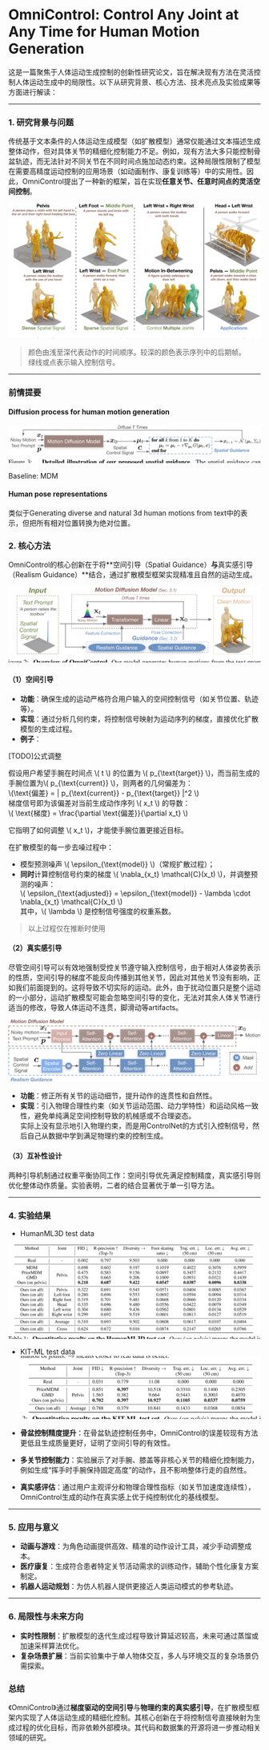 # OmniControl: Control Any Joint at Any Time for Human Motion Generation

这是一篇聚焦于人体运动生成控制的创新性研究论文，旨在解决现有方法在灵活控制人体运动生成中的局限性。以下从研究背景、核心方法、技术亮点及实验成果等方面进行解读：

---

### 1. **研究背景与问题**
传统基于文本条件的人体运动生成模型（如扩散模型）通常仅能通过文本描述生成整体动作，但对具体关节的精细化控制能力不足。例如，现有方法大多只能控制骨盆轨迹，而无法针对不同关节在不同时间点施加动态约束。这种局限性限制了模型在需要高精度运动控制的应用场景（如动画制作、康复训练等）中的实用性。因此，OmniControl提出了一种新的框架，旨在实现**任意关节、任意时间点的灵活空间控制**。

![](./assets/857dcba6ae5f018afeab16ecca882a7b_1_Figure_1_806783434.png)

> 颜色由浅至深代表动作的时间顺序。较深的颜色表示序列中的后期帧。  
> 绿线或点表示输入控制信号。

---

### 前情提要

#### Diffusion process for human motion generation

![](./assets/857dcba6ae5f018afeab16ecca882a7b_4_Figure_3_-1362753978.png)

Baseline: MDM

#### Human pose representations

类似于Generating diverse and natural 3d human motions from text中的表示，但把所有相对位置转换为绝对位置。  

### 2. **核心方法**
OmniControl的核心创新在于将**空间引导（Spatial Guidance）**与**真实感引导（Realism Guidance）**结合，通过扩散模型框架实现精准且自然的运动生成。

![](./assets/857dcba6ae5f018afeab16ecca882a7b_3_Figure_2_-1231147357.png)

#### （1）**空间引导**
- **功能**：确保生成的运动严格符合用户输入的空间控制信号（如关节位置、轨迹等）。
- **实现**：通过分析几何约束，将控制信号映射为运动序列的梯度，直接优化扩散模型的生成过程。
- **例子**：

[TODO]公式调整

假设用户希望手腕在时间点 \\( t \\) 的位置为 \\( p_{\text{target}} \\)，而当前生成的手腕位置为\\( p_{\text{current}} \\)，则两者的几何偏差为：  
  \\(\text{偏差} = \| p_{\text{current}} - p_{\text{target}} \|^2  \\)      
  梯度信号即为该偏差对当前生成动作序列 \\( x_t \\) 的导数：    
  \\(   \text{梯度} = \frac{\partial \text{偏差}}{\partial x_t}   \\)       

  它指明了如何调整 \\( x_t \\)，才能使手腕位置更接近目标。     

在扩散模型的每一步去噪过程中：  
- 模型预测噪声 \\( \epsilon_{\text{model}} \\)（常规扩散过程）；  
- **同时**计算控制信号约束的梯度 \\( \nabla_{x_t} \mathcal{C}(x_t) \\)，并调整预测的噪声：   
  \\(  \epsilon_{\text{adjusted}} = \epsilon_{\text{model}} - \lambda \cdot \nabla_{x_t} \mathcal{C}(x_t)  \\)     
  其中，\\( \lambda \\) 是控制信号强度的权重系数。

> 以上过程仅在推断时使用

#### （2）**真实感引导**

尽管空间引导可以有效地强制受控关节遵守输入控制信号，由于相对人体姿势表示的性质，空间引导的梯度不能反向传播到其他关节，因此对其他关节没有影响，正如我们前面提到的。这将导致不切实际的运动。此外，由于扰动位置只是整个运动的一小部分，运动扩散模型可能会忽略空间引导的变化，无法对其余人体关节进行适当的修改，导致人体运动不连贯，脚滑动等artifacts。

![](./assets/857dcba6ae5f018afeab16ecca882a7b_5_Figure_4_-754832975.png)

- **功能**：修正所有关节的运动细节，提升动作的连贯性和自然性。
- **实现**：引入物理合理性约束（如关节运动范围、动力学特性）和运动风格一致性，避免单纯满足空间控制导致的机械感或不合理姿态。  
实际上没有显示地引入物理约束，而是用ControlNet的方式引入控制信号，然后自己从数据中学到满足物理约束的控制生成。

#### （3）**互补性设计**
两种引导机制通过权重平衡协同工作：空间引导优先满足控制精度，真实感引导则优化整体动作质量。实验表明，二者的结合显著优于单一引导方法。

---

### 4. **实验结果**

- HumanML3D test data

![](./assets/857dcba6ae5f018afeab16ecca882a7b_6_Table_1_365889783.png)

- KIT-ML test data
![](./assets/857dcba6ae5f018afeab16ecca882a7b_6_Table_2_365889783.png)

- **骨盆控制精度提升**：在骨盆轨迹控制任务中，OmniControl的误差较现有方法更低且生成质量更好，证明了空间引导的有效性。
- **多关节控制能力**：实验展示了对手腕、膝盖等非核心关节的精细化控制能力，例如生成“挥手时手腕保持固定高度”的动作，且不影响整体行走的自然性。
- **真实感评估**：通过用户主观评分和物理合理性指标（如关节加速度连续性），OmniControl生成的动作在真实感上优于纯控制优化的基线模型。

---

### 5. **应用与意义**
- **动画与游戏**：为角色动画提供高效、精准的动作设计工具，减少手动调整成本。
- **医疗康复**：生成符合患者特定关节活动需求的训练动作，辅助个性化康复方案制定。
- **机器人运动规划**：为仿人机器人提供更接近人类运动模式的参考轨迹。

---

### 6. **局限性与未来方向**
- **实时性限制**：扩散模型的迭代生成过程导致计算延迟较高，未来可通过蒸馏或加速采样算法优化。
- **复杂场景扩展**：当前实验集中于单人物体交互，多人与环境交互的复杂场景仍需探索。

### 总结
《OmniControl》通过**梯度驱动的空间引导**与**物理约束的真实感引导**，在扩散模型框架内实现了人体运动生成的精细化控制。其核心创新在于将控制信号直接映射为生成过程的优化目标，而非依赖外部模块。其代码和数据集的开源将进一步推动相关领域的研究。